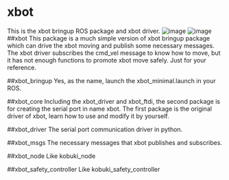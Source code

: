 # xbot
This is the xbot bringup ROS package and xbot driver.
![image](https://github.com/yowlings/xbot/blob/master/IMG_1663.JPG)
![image](https://github.com/yowlings/xbot/blob/master/IMG_1665.JPG)
##xbot
This package is a much simple version of xbot bringup package which can drive the xbot moving and publish some necessary messages. The xbot driver subscribes the cmd_vel message to know how to move, but it has not enough functions to promote xbot move safely. Just for your reference.

##xbot_bringup
Yes, as the name, launch the xbot_minimal.launch in your ROS.

##xbot_core
Including the xbot_driver and xbot_ftdi, the second package is for creating the serial port in name xbot. The first package is the original driver of xbot, learn how to use and modify it by yourself.

##xbot_driver
The serial port communication driver in python.

##xbot_msgs
The necessary messages that xbot publishes and subscribes.

##xbot_node
Like kobuki_node

##xbot_safety_controller
Like kobuki_safety_controller
